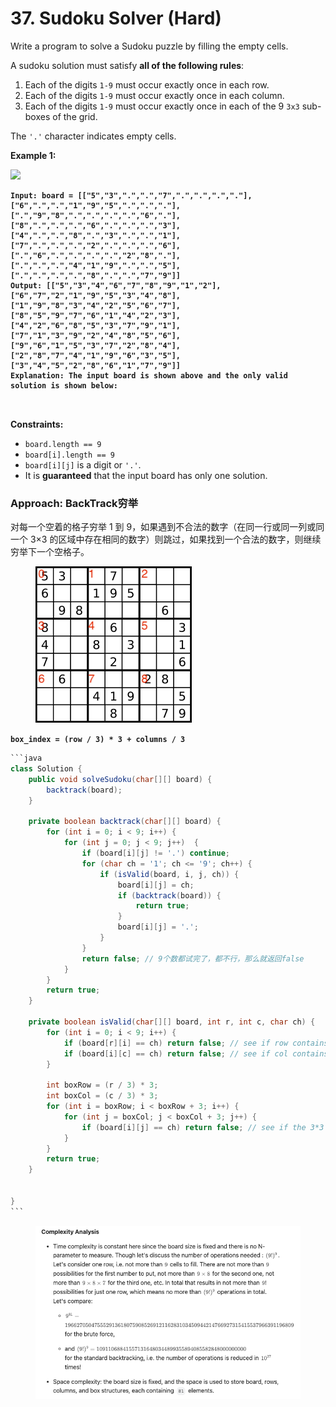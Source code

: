 # 37. Sudoku Solver (Hard)

Write a program to solve a Sudoku puzzle by filling the empty cells.

A sudoku solution must satisfy **all of the following rules**:

1. Each of the digits `1-9` must occur exactly once in each row.
2. Each of the digits `1-9` must occur exactly once in each column.
3. Each of the digits `1-9` must occur exactly once in each of the 9 `3x3` sub-boxes of the grid.

The `'.'` character indicates empty cells.

&#x20;

**Example 1:**

![](https://upload.wikimedia.org/wikipedia/commons/thumb/f/ff/Sudoku-by-L2G-20050714.svg/250px-Sudoku-by-L2G-20050714.svg.png)

<pre><code><strong>Input: board = [["5","3",".",".","7",".",".",".","."],["6",".",".","1","9","5",".",".","."],[".","9","8",".",".",".",".","6","."],["8",".",".",".","6",".",".",".","3"],["4",".",".","8",".","3",".",".","1"],["7",".",".",".","2",".",".",".","6"],[".","6",".",".",".",".","2","8","."],[".",".",".","4","1","9",".",".","5"],[".",".",".",".","8",".",".","7","9"]]
</strong><strong>Output: [["5","3","4","6","7","8","9","1","2"],["6","7","2","1","9","5","3","4","8"],["1","9","8","3","4","2","5","6","7"],["8","5","9","7","6","1","4","2","3"],["4","2","6","8","5","3","7","9","1"],["7","1","3","9","2","4","8","5","6"],["9","6","1","5","3","7","2","8","4"],["2","8","7","4","1","9","6","3","5"],["3","4","5","2","8","6","1","7","9"]]
</strong><strong>Explanation: The input board is shown above and the only valid solution is shown below:
</strong>

</code></pre>

&#x20;

**Constraints:**

* `board.length == 9`
* `board[i].length == 9`
* `board[i][j]` is a digit or `'.'`.
* It is **guaranteed** that the input board has only one solution.



### Approach: BackTrack穷举

对每一个空着的格子穷举 1 到 9，如果遇到不合法的数字（在同一行或同一列或同一个 3×3 的区域中存在相同的数字）则跳过，如果找到一个合法的数字，则继续穷举下一个空格子。

<figure><img src="../../../.gitbook/assets/image (8) (1).png" alt=""><figcaption></figcaption></figure>

**`box_index = (row / 3) * 3 + columns / 3`**

````java
```java
class Solution {
    public void solveSudoku(char[][] board) {
        backtrack(board);
    }

    private boolean backtrack(char[][] board) {
        for (int i = 0; i < 9; i++) {
            for (int j = 0; j < 9; j++)  {
                if (board[i][j] != '.') continue;
                for (char ch = '1'; ch <= '9'; ch++) {
                    if (isValid(board, i, j, ch)) {
                        board[i][j] = ch;
                        if (backtrack(board)) {
                            return true;
                        }
                        board[i][j] = '.';
                    }
                }
                return false; // 9个数都试完了，都不行，那么就返回false 
            }
        }
        return true;
    }

    private boolean isValid(char[][] board, int r, int c, char ch) {
        for (int i = 0; i < 9; i++) {
            if (board[r][i] == ch) return false; // see if row contains char
            if (board[i][c] == ch) return false; // see if col contains char
        }

        int boxRow = (r / 3) * 3;
        int boxCol = (c / 3) * 3;
        for (int i = boxRow; i < boxRow + 3; i++) {
            for (int j = boxCol; j < boxCol + 3; j++) {
                if (board[i][j] == ch) return false; // see if the 3*3 box contains char
            }
        }
        return true;
    }


}
```
````

<figure><img src="../../../.gitbook/assets/image (1) (1) (1) (1) (1).png" alt=""><figcaption></figcaption></figure>

